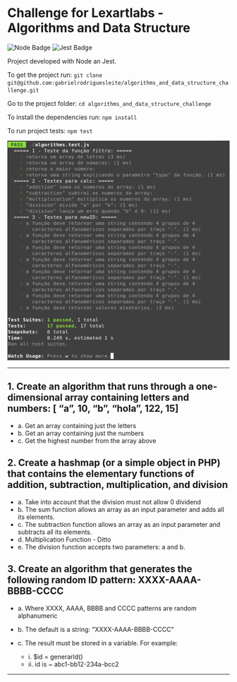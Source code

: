 # Challenge for Lexartlabs - Algorithms and Data Structure

 ![Node Badge](https://img.shields.io/badge/-Node.js-233056?style=flat-square&logo=node.js&logoColor=026e0)
![Jest Badge](https://img.shields.io/badge/-Jest-3e3e3e?style=flat-square&logo=jest&logoColor=99425b)

Project developed with Node an Jest.

To get the project run: `git clone git@github.com:gabrielrodriguesleite/algorithms_and_data_structure_challenge.git`

Go to the project folder: `cd algorithms_and_data_structure_challenge`

To install the dependencies run: `npm install`

To run project tests: `npm test`

![jest-result](./jest-tests.png)

---

## 1. Create an algorithm that runs through a one-dimensional array containing letters and numbers: [ “a”, 10, “b”, “hola”, 122, 15]

- a. Get an array containing just the letters
- b. Get an array containing just the numbers
- c. Get the highest number from the array above
  
## 2. Create a hashmap (or a simple object in PHP) that contains the elementary functions of addition, subtraction, multiplication, and division

- a. Take into account that the division must not allow 0 dividend
- b. The sum function allows an array as an input parameter and adds all its elements.
- c. The subtraction function allows an array as an input parameter and subtracts all its elements.
- d. Multiplication Function - Ditto
- e. The division function accepts two parameters: a and b.
  
## 3. Create an algorithm that generates the following random ID pattern: XXXX-AAAA-BBBB-CCCC

- a. Where XXXX, AAAA, BBBB and CCCC patterns are random alphanumeric
- b. The default is a string: "XXXX-AAAA-BBBB-CCCC"
- c. The result must be stored in a variable. For example:
  
  - i. $id = generarId()
  - ii. id is ~ abc1-bb12-234a-bcc2

---
